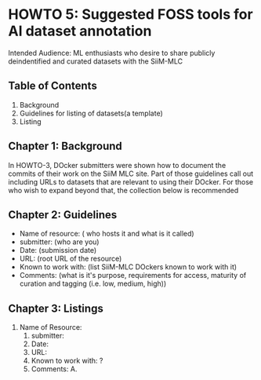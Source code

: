 # HOWTO 5: Suggested FOSS  tools for AI dataset annotation

Intended Audience:
ML enthusiasts who desire to share publicly deindentified and curated datasets with the SiiM-MLC

 Table of Contents
--
1.  Background
1.  Guidelines for listing of datasets(a template)
1.  Listing

Chapter 1: Background
--
In HOWTO-3, DOcker submitters were shown how to document the commits of their work on the SiiM MLC site. Part of those guidelines call out including URLs to datasets that are relevant to using their DOcker. For those who wish to expand beyond that, the collection below is recommended


Chapter 2: Guidelines
--
* Name of resource: ( who hosts it and what is it called)
* submitter: (who are you)
* Date: (submission date)
* URL: (root URL of the resource)
* Known to work with: (list SiiM-MLC DOckers known to work with it)
* Comments: (what is it's purpose, requirements for access, maturity of curation and tagging  (i.e. low, medium, high))


Chapter 3: Listings
--
1. Name of Resource: 
	1. submitter: 
	1. Date: 
	1. URL: 
	1. Known to work with: ?
	1. Comments: A.

